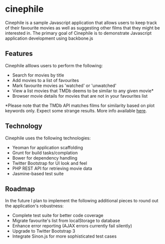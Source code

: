 # cinephile #

Cinephile is a sample Javascript application that allows users to keep track of their favourite movies as well as suggesting other films that they might be interested in. The primary goal of Cinephile is to demonstrate Javascript application development using backbone.js

## Features ##

Cinephile alllows users to perform the following:

* Search for movies by title
* Add movies to a list of favourites
* Mark favourite movies as 'watched' or 'unwatched'
* View a list movies that TMDb deems to be similar to any given movie*
* Browser movie details for movies that are not in your favourites list

*Please note that the TMDb API matches films for similarity based on plot keywords only. Expect some strange results. More info available [here](https://www.themoviedb.org/talk/50855d9519c2954140000535).

## Technology ##

Cinephile uses the following technologies:

* Yeoman for application scaffolding
* Grunt for build tasks/complation
* Bower for dependency handling
* Twitter Bootstrap for UI look and feel
* PHP REST API for retrieving movie data
* Jasmine-based test suite

## Roadmap ##

In the future I plan to implement the following additional pieces to round out the application's robustness:

* Complete test suite for better code coverage
* Migrate favourite's list from localStorage to database
* Enhance error reporting (AJAX errors currently fail silently)
* Upgrade to Twitter Bootstrap 3
* Integrate Sinon.js for more sophisticated test cases

